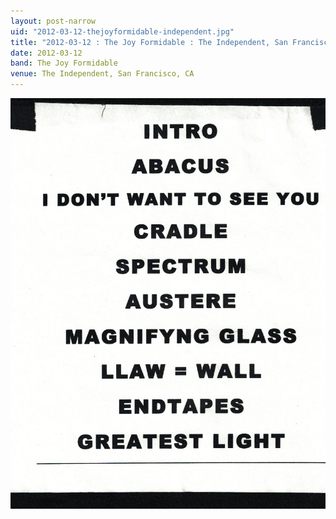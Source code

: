 ```yaml
---
layout: post-narrow
uid: "2012-03-12-thejoyformidable-independent.jpg"
title: "2012-03-12 : The Joy Formidable : The Independent, San Francisco, CA"
date: 2012-03-12
band: The Joy Formidable
venue: The Independent, San Francisco, CA
---
```


<div class="showcase">
  <img src="/img/2012/03/20120312-TheJoyFormidable-Independent.jpg" alt="2012-03-12-thejoyformidable-independent.jpg">
</div>
